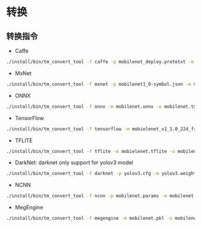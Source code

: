 # **转换**

## **转换指令**
* Caffe

```bash
./install/bin/tm_convert_tool -f caffe -p mobilenet_deploy.prototxt -m mobilenet.caffemodel -o mobilenet.tmfile
```

* MxNet

```bash
./install/bin/tm_convert_tool -f mxnet -p mobilenet1_0-symbol.json -m mobilene1_0-0000.params -o mobileent.tmfile
```

* ONNX

```bash
./install/bin/tm_convert_tool -f onnx -m mobilenet.onnx -o mobilenet.tmfile
```

* TensorFlow

```bash
./install/bin/tm_convert_tool -f tensorflow -m mobielenet_v1_1.0_224_frozen.pb -o mobilenet.tmfile
```

* TFLITE

```bash
./install/bin/tm_convert_tool -f tflite -m mobielenet.tflite -o mobilenet.tmfile
```

* DarkNet: darknet only support for yolov3 model

```bash
./install/bin/tm_convert_tool -f darknet -p yolov3.cfg -m yolov3.weights -o yolov3.tmfile
```

* NCNN

```bash
./install/bin/tm_convert_tool -f ncnn -p mobilenet.params -m mobilenet.bin -o mobilenet.tmfile
```

* MegEngine

```bash
./install/bin/tm_convert_tool -f megengine -m mobilenet.pkl -o mobilenet.tmfile
```